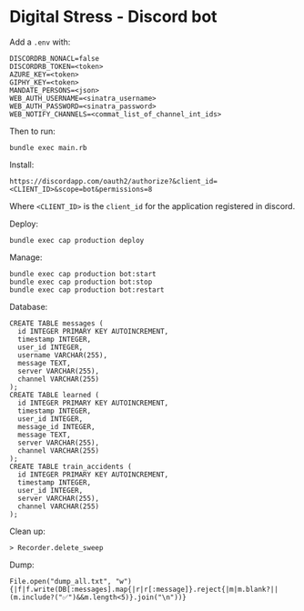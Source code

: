 # Digital Stress - Discord bot

Add a `.env` with:
```
DISCORDRB_NONACL=false
DISCORDRB_TOKEN=<token>
AZURE_KEY=<token>
GIPHY_KEY=<token>
MANDATE_PERSONS=<json>
WEB_AUTH_USERNAME=<sinatra_username>
WEB_AUTH_PASSWORD=<sinatra_password>
WEB_NOTIFY_CHANNELS=<commat_list_of_channel_int_ids>
```

Then to run:

```
bundle exec main.rb
```

Install:

```
https://discordapp.com/oauth2/authorize?&client_id=<CLIENT_ID>&scope=bot&permissions=8
```
Where `<CLIENT_ID>` is the `client_id` for the application registered in discord.


Deploy:

```
bundle exec cap production deploy
```

Manage:

```
bundle exec cap production bot:start
bundle exec cap production bot:stop
bundle exec cap production bot:restart
```

Database:
```
CREATE TABLE messages (
  id INTEGER PRIMARY KEY AUTOINCREMENT,
  timestamp INTEGER,
  user_id INTEGER,
  username VARCHAR(255),
  message TEXT,
  server VARCHAR(255),
  channel VARCHAR(255)
);
CREATE TABLE learned (
  id INTEGER PRIMARY KEY AUTOINCREMENT,
  timestamp INTEGER,
  user_id INTEGER,
  message_id INTEGER,
  message TEXT,
  server VARCHAR(255),
  channel VARCHAR(255)
);
CREATE TABLE train_accidents (
  id INTEGER PRIMARY KEY AUTOINCREMENT,
  timestamp INTEGER,
  user_id INTEGER,
  server VARCHAR(255),
  channel VARCHAR(255)
);
```

Clean up:

```
> Recorder.delete_sweep
```

Dump:

```
File.open("dump_all.txt", "w"){|f|f.write(DB[:messages].map{|r|r[:message]}.reject{|m|m.blank?||(m.include?("✅")&&m.length<5)}.join("\n"))}
```
